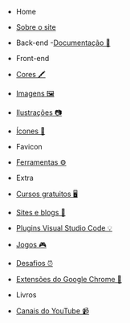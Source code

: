 <!------------------------------------------------------------------------------
  #SIDEBAR
------------------------------------------------------------------------------->

<!-- Sidebar do site-->


- Home

- [Sobre o site](/)

- Back-end -[Documentação 📘](_documentacao.md)

- Front-end
- [Cores 🖍️ ](_cores.md)
- [Imagens 🖼️ ](_imagens.md)
- [Ilustrações 📷](_ilustracoes.md)
- [Ícones 🔗](_icones.md)
- Favicon
- [Ferramentas ⚙️](_ferramentas.md)

- Extra
- [Cursos gratuitos 🖥️](_cursos.md)
- [Sites e blogs 📝](_sites.md)
- [Plugins Visual Studio Code 💡](_plugins.md)
- [Jogos 🎮](_jogos.md)
- [Desafios ⏰](_desafios.md)
- [Extensões do Google Chrome 📌](_extensoes.md)
- Livros
- [Canais do YouTube 📹](_canais.md)
